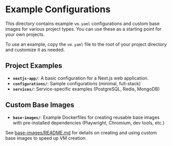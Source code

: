# Example Configurations

This directory contains example `vm.yaml` configurations and custom base images for various project types. You can use these as a starting point for your own projects.

To use an example, copy the `vm.yaml` file to the root of your project directory and customize it as needed.

## Project Examples

-   **`nextjs-app/`**: A basic configuration for a Next.js web application.
-   **`configurations/`**: Sample configurations (minimal, full-stack)
-   **`services/`**: Service-specific examples (PostgreSQL, Redis, MongoDB)

## Custom Base Images

-   **`base-images/`**: Example Dockerfiles for creating reusable base images with pre-installed dependencies (Playwright, Chromium, dev tools, etc.)

See [base-images/README.md](./base-images/README.md) for details on creating and using custom base images to speed up VM creation.
